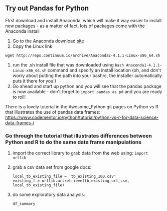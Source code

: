 
## Try out Pandas for Python

FIrst download and install Anaconda, which will make it way easier to install new packages - as a matter of fact, lots of packages come with the Anaconda install

1. Go to the Anaconda download [site](https://www.continuum.io/downloads)
1. Copy the Linux link
```
wget http://repo.continuum.io/archive/Anaconda2-4.1.1-Linux-x86_64.sh
```
1. run the .sh install file that was downloaded using ``bash Anaconda1-4.1.1-Linux-x86_64.sh`` command and specify an install location (oh, and don't worry about putting the path into your bashrc, the installer automatically puts it there for you!)
1. Go ahead and start up python and you will see that the pandas package is now available - don't forget to `import pandas as pd` and you are ready to roll!

There is a lovely tutorial in the Awesome_Python git pages on Python vs R that illustrates the use of pandas data frames: https://www.codementor.io/python/tutorial/python-vs-r-for-data-science-data-frames-i

### Go through the tutorial that illustrates differences between Python and R to do the same data frame manipulations

1. import the correct library to grab data from the web using: `import urllib` 
2. grab a csv data set from google docs:
    ``` tb_existing_url_csv = 'https://docs.google.com/spreadsheets/d/1X5Jp7Q8pTs3KLJ5JBWKhncVACGsg5v4xu6badNs4C7I/pub?gid=0&output=csv'
    local_tb_existing_file = 'tb_existing_100.csv'
    existing_f = urllib.urlretrieve(tb_existing_url_csv, local_tb_existing_file)
    ```
    
3. do some exploratory data analysis:

    ```df_summary = existing_df.describe()
    df_summary
    ```
    








```python

```


```python

```


```python

```
